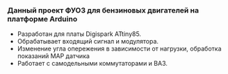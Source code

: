 ###  Данный проект ФУОЗ для бензиновых двигателей на платформе Arduino

* Разработан для платы Digispark ATtiny85. 
* Обрабатывает входящий сигнал и модулятора.
* Изменение угла опережения в зависимости от нагрузки, обработка показаний MAP датчика
* Работает с самодельными коммутаторами и ВАЗ. 

